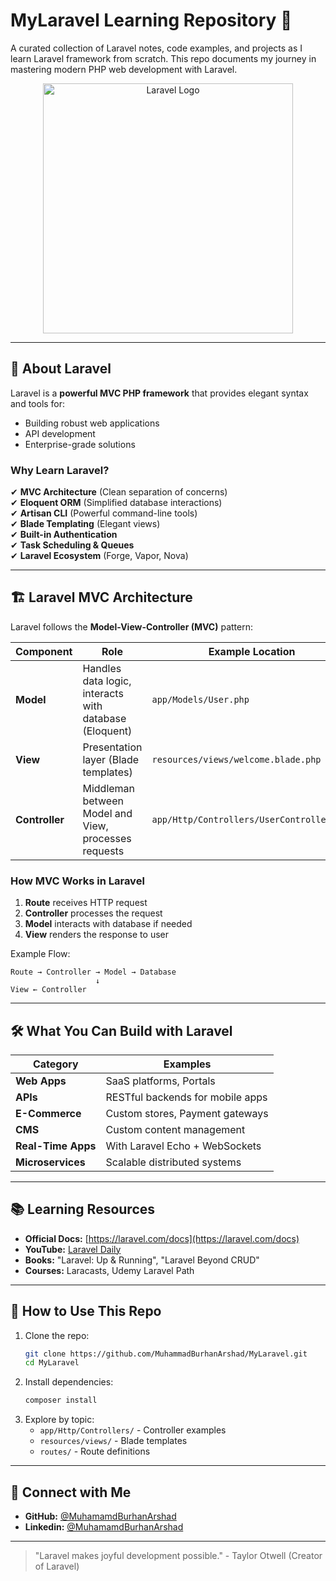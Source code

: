 # MyLaravel Learning Repository 🚀

A curated collection of Laravel notes, code examples, and projects as I learn Laravel framework from scratch. This repo documents my journey in mastering modern PHP web development with Laravel.

<p align="center"><a href="https://laravel.com" target="_blank"><img src="https://laravel.com/img/logomark.min.svg" width="400" alt="Laravel Logo"></a></p>

---

## 📌 **About Laravel**
Laravel is a **powerful MVC PHP framework** that provides elegant syntax and tools for:
- Building robust web applications
- API development
- Enterprise-grade solutions

### **Why Learn Laravel?**
✔ **MVC Architecture** (Clean separation of concerns)  
✔ **Eloquent ORM** (Simplified database interactions)  
✔ **Artisan CLI** (Powerful command-line tools)  
✔ **Blade Templating** (Elegant views)  
✔ **Built-in Authentication**  
✔ **Task Scheduling & Queues**  
✔ **Laravel Ecosystem** (Forge, Vapor, Nova)  

---

## 🏗 **Laravel MVC Architecture**
Laravel follows the **Model-View-Controller (MVC)** pattern:

| Component  | Role                                                                 | Example Location           |
|------------|----------------------------------------------------------------------|----------------------------|
| **Model**  | Handles data logic, interacts with database (Eloquent)               | `app/Models/User.php`      |
| **View**   | Presentation layer (Blade templates)                                 | `resources/views/welcome.blade.php` |
| **Controller** | Middleman between Model and View, processes requests            | `app/Http/Controllers/UserController.php` |

### **How MVC Works in Laravel**
1. **Route** receives HTTP request  
2. **Controller** processes the request  
3. **Model** interacts with database if needed  
4. **View** renders the response to user  

Example Flow:
```
Route → Controller → Model → Database
                   ↓
View ← Controller
```

---

## 🛠 **What You Can Build with Laravel**
| Category          | Examples                          |
|-------------------|-----------------------------------|
| **Web Apps**      | SaaS platforms, Portals           |
| **APIs**          | RESTful backends for mobile apps  |
| **E-Commerce**    | Custom stores, Payment gateways   |
| **CMS**           | Custom content management         |
| **Real-Time Apps**| With Laravel Echo + WebSockets    |
| **Microservices** | Scalable distributed systems      |

---

## 📚 **Learning Resources**
- **Official Docs:** [https://laravel.com/docs](https://laravel.com/docs)  
- **YouTube:** [Laravel Daily](https://youtube.com/playlist?list=PL0b6OzIxLPbz7JK_YYrRJ1KxlGG4diZHJ&si=60Ly8RNXQnJjIx-c)  
- **Books:** "Laravel: Up & Running", "Laravel Beyond CRUD"  
- **Courses:** Laracasts, Udemy Laravel Path  

---

## 🚀 **How to Use This Repo**
1. Clone the repo:
   ```bash
   git clone https://github.com/MuhammadBurhanArshad/MyLaravel.git
   cd MyLaravel
   ```
2. Install dependencies:
   ```bash
   composer install
   ```
3. Explore by topic:
   - `app/Http/Controllers/` - Controller examples
   - `resources/views/` - Blade templates
   - `routes/` - Route definitions

---

## 🔗 **Connect with Me**
- **GitHub:** [@MuhamamdBurhanArshad](https://github.com/MuhammadBurhanArshad)  
- **Linkedin:** [@MuhamamdBurhanArshad](https://pk.linkedin.com/in/muhammadburhanarshad)  

---

> "Laravel makes joyful development possible." - Taylor Otwell (Creator of Laravel)
